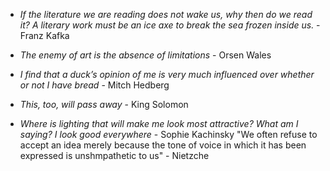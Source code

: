 
- *If the literature we are reading does not wake us, why then do we read it? A literary work must be an ice axe to break the sea frozen inside us.* - Franz Kafka

- *The enemy of art is the absence of limitations* - Orsen Wales

-  *I find that a duck’s opinion of me is very much influenced over whether or not I have bread* - Mitch Hedberg

- *This, too, will pass away* - King Solomon

- *Where is lighting that will make me look most attractive? What am I saying? I look good everywhere* - Sophie Kachinsky
"We often refuse to accept an idea merely because the tone of voice in which it has been expressed is unshmpathetic to us" - Nietzche